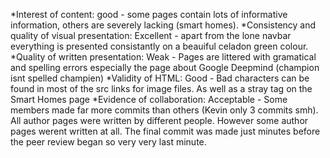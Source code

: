 *Interest of content:
    good - some pages contain lots of informative information, others are severely lacking (smart homes).
*Consistency and quality of visual presentation:
    Excellent - apart from the lone navbar everything is presented consistantly on a beauiful celadon green colour.
*Quality of written presentation:
    Weak - Pages are littered with gramatical and spelling errors especially the page about Google Deepmind (champion isnt spelled champien)
*Validity of HTML:
    Good - Bad characters can be found in most of the src links for image files. As well as a stray </div> tag on the Smart Homes page
*Evidence of collaboration:
    Acceptable - Some members made far more commits than others (Kevin only 3 commits smh). All author pages were written by different people. However some author pages werent written at all.
    The final commit was made just minutes before the peer review began so very very last minute.
